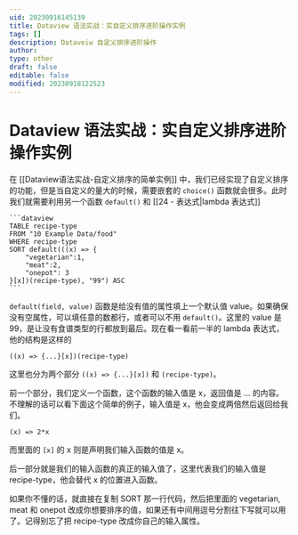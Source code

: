 ```yaml
---
uid: 20230916145139
title: Dataview 语法实战：实自定义排序进阶操作实例
tags: []
description: Dataveiw 自定义排序进阶操作
author: 
type: other
draft: false
editable: false
modified: 20230918122523
---
```


# Dataview 语法实战：实自定义排序进阶操作实例

在 [[Dataview语法实战-自定义排序的简单实例]] 中，我们已经实现了自定义排序的功能，但是当自定义的量大的时候，需要嵌套的 `choice()` 函数就会很多。此时我们就需要利用另一个函数 `default()` 和 [[24 - 表达式|lambda 表达式]]

`````示例代码
```dataview
TABLE recipe-type
FROM "10 Example Data/food"
WHERE recipe-type
SORT default(((x) => {
	"vegetarian":1, 
	"meat":2,
	"onepot": 3
}[x])(recipe-type), "99") ASC
```
`````

`default(field, value)` 函数是给没有值的属性填上一个默认值 value。如果确保没有空属性，可以填任意的数都行，或者可以不用 `default()`。这里的 value 是 99，是让没有食谱类型的行都放到最后。现在看一看前一半的 lambda 表达式，他的结构是这样的

```
((x) => {...}[x])(recipe-type)
```

这里也分为两个部分 `((x) => {...}[x])` 和 `(recipe-type)`。

前一个部分，我们定义一个函数，这个函数的输入值是 x，返回值是 ... 的内容。不理解的话可以看下面这个简单的例子，输入值是 x，他会变成两倍然后返回给我们。

```
(x) => 2*x
```

而里面的 `[x]` 的 x 则是声明我们输入函数的值是 x。

后一部分就是我们的输入函数的真正的输入值了，这里代表我们的输入值是 recipe-type，他会替代 x 的位置进入函数。

如果你不懂的话，就直接在复制 SORT 那一行代码，然后把里面的 vegetarian, meat 和 onepot 改成你想要排序的值，如果还有中间用逗号分割往下写就可以用了。记得别忘了把 recipe-type 改成你自己的输入属性。